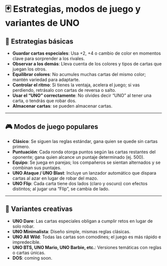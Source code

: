 # 🃏 Estrategias, modos de juego y variantes de UNO

## 🎯 Estrategias básicas
- **Guardar cartas especiales**: Usa +2, +4 o cambio de color en momentos clave para sorprender a los rivales.  
- **Observar a los demás**: Lleva cuenta de los colores y tipos de cartas que juegan los otros.  
- **Equilibrar colores**: No acumules muchas cartas del mismo color; mantén variedad para adaptarte.  
- **Controlar el ritmo**: Si tienes la ventaja, acelera el juego; si vas perdiendo, retrásalo con cartas de reversa o salto.  
- **Usar el “UNO” correctamente**: No olvides decir “UNO” al tener una carta, o tendrás que robar dos.
- **Almacenar cartas**: se pueden almacenar cartas.

---

## 🎮 Modos de juego populares
- **Clásico**: Se siguen las reglas estándar, gana quien se quede sin cartas primero.  
- **Puntuación**: Cada ronda otorga puntos según las cartas restantes del oponente; gana quien alcance un puntaje determinado (ej. 500).  
- **Equipo**: Se juega en parejas; los compañeros se sientan alternados y se combinan sus puntajes.  
- **UNO Ataque / UNO Blast**: Incluye un lanzador automático que dispara cartas al azar en lugar de robar del mazo.  
- **UNO Flip**: Cada carta tiene dos lados (claro y oscuro) con efectos distintos; al jugar una “Flip”, se cambia de lado.  

---

## 🔄 Variantes creativas
- **UNO Dare**: Las cartas especiales obligan a cumplir retos en lugar de solo robar.  
- **UNO Minimalista**: Diseño simple, mismas reglas clásicas.  
- **UNO All Wild**: Todas las cartas son comodines; el juego es más rápido e impredecible.  
- **UNO BTS, UNO Mario, UNO Barbie, etc.**: Versiones temáticas con reglas o cartas únicas.  
- **DOS**: coming soon.
